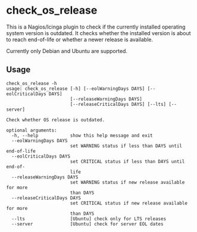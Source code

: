 # check_os_release #

This is a Nagios/Icinga plugin to check if the currently installed operating system version is outdated. It checks whether the installed version is about to reach end-of-life or whether a newer release is available.

Currently only Debian and Ubuntu are supported.

## Usage ##
```
check_os_release -h
usage: check_os_release [-h] [--eolWarningDays DAYS] [--eolCriticalDays DAYS]
                        [--releaseWarningDays DAYS]
                        [--releaseCriticalDays DAYS] [--lts] [--server]

Check whether OS release is outdated.

optional arguments:
  -h, --help            show this help message and exit
  --eolWarningDays DAYS
                        set WARNING status if less than DAYS until end-of-life
  --eolCriticalDays DAYS
                        set CRITICAL status if less than DAYS until end-of-
                        life
  --releaseWarningDays DAYS
                        set WARNING status if new release available for more
                        than DAYS
  --releaseCriticalDays DAYS
                        set CRITICAL status if new release available for more
                        than DAYS
  --lts                 [Ubuntu] check only for LTS releases
  --server              [Ubuntu] check for server EOL dates
```
